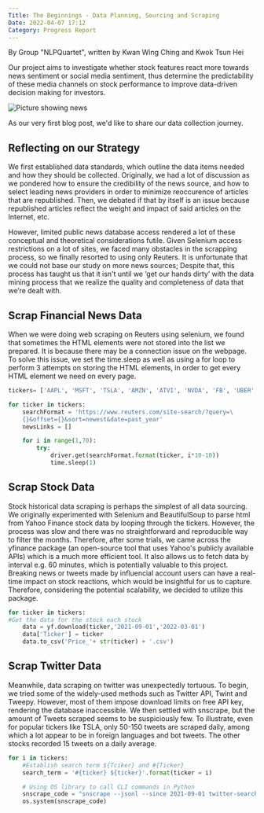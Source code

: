 ```yaml
---
Title: The Beginnings - Data Planning, Sourcing and Scraping 
Date: 2022-04-07 17:12
Category: Progress Report
---
```


By Group "NLPQuartet", written by Kwan Wing Ching and Kwok Tsun Hei

Our project aims to investigate whether stock features react more towards news sentiment or social media sentiment, thus determine the predictability of these media channels on stock performance to improve data-driven decision making for investors. 

![Picture showing news]({static}/images/group-NLPQuartet-News.jpg)



As our very first blog post, we'd like to share our data collection journey. 

## Reflecting on our Strategy

We first established data standards, which outline the data items needed and how they should be collected. Originally, we had a lot of discussion as we pondered how to ensure the credibility of the news source, and how to select leading news providers in order to minimize reoccurence of articles that are republished. Then, we debated if that by itself is an issue because republished articles reflect the weight and impact of said articles on the Internet, etc. 

However, limited public news database access rendered a lot of these conceptual and theoretical considerations futile. Given Selenium access restrictions on a lot of sites, we faced many obstacles in the scrapping process, so we finally resorted to using only Reuters. It is unfortunate that we could not base our study on more news sources; Despite that, this process has taught us that it isn't until we ‘get our hands dirty’ with the data mining process that we realize the quality and completeness of data that we’re dealt with. 

## Scrap Financial News Data

When we were doing web scraping on Reuters using selenium, we found that sometimes the HTML elements were not stored into the list we prepared. It is because there may be a connection issue on the webpage. To solve this issue, we set the time.sleep as well as using a for loop to perform 3 attempts on storing the HTML elements, in order to get every HTML element we need on every page.


```python
tickers= ['AAPL', 'MSFT', 'TSLA', 'AMZN', 'ATVI', 'NVDA', 'FB', 'UBER', 'V', 'MA', 'AVGO', 'CSCO', 'ADBE', 'CRM', 'AMD', 'INTC', 'NFLX']

for ticker in tickers: 
    searchFormat = 'https://www.reuters.com/site-search/?query=\
    {}&offset={}&sort=newest&date=past_year'  
    newsLinks = []

    for i in range(1,70):
        try: 
            driver.get(searchFormat.format(ticker, i*10-10))
            time.sleep(1) 
```

## Scrap Stock Data
Stock historical data scraping is perhaps the simplest of all data sourcing. We originally experimented with Selenium and BeautifulSoup to parse html from Yahoo Finance stock data by looping through the tickers. However, the process was slow and there was no straightforward and reproducible way to filter the months. Therefore, after some trials, we came across the yfinance package (an open-source tool that uses Yahoo's publicly available APIs) which is a much more efficient tool. It also allows us to fetch data by interval e.g. 60 minutes, which is potentially valuable to this project. Breaking news or tweets made by influencial account users can have a real-time impact on stock reactions, which would be insightful for us to capture. Therefore, considering the potential scalability, we decided to utilize this package. 


```python
for ticker in tickers:
#Get the data for the stock each stock
    data = yf.download(ticker,'2021-09-01','2022-03-01')
    data['Ticker'] = ticker
    data.to_csv('Price_'+ str(ticker) + '.csv')
```

## Scrap Twitter Data

Meanwhile, data scraping on twitter was unexpectedly tortuous. To begin, we tried some of the widely-used methods such as Twitter API, Twint and Tweepy. However, most of them impose download limits on free API key, rendering the database inaccessible. We then settled with snscrape, but the amount of Tweets scraped seems to be suspiciously few. To illustrate, even for popular tickers like TSLA, only 50-150 tweets are scraped daily, among which a lot appear to be in foreign languages and bot tweets. The other stocks recorded 15 tweets on a daily average.

```python
for i in tickers:
    #Establish search term ${Tciker} and #{Ticker}
    search_term = '#{ticker} ${ticker}'.format(ticker = i)

    # Using OS library to call CLI commands in Python
    snscrape_code = "snscrape --jsonl --since 2021-09-01 twitter-search \"{x} until:2022-03-01\" > {ticker}_tweetps.json".format(x = search_term, ticker = i)
    os.system(snscrape_code)
```